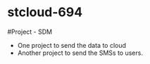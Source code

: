# stcloud-694

#Project - SDM

- One project to send the data to cloud
- Another project to send the SMSs to users.
